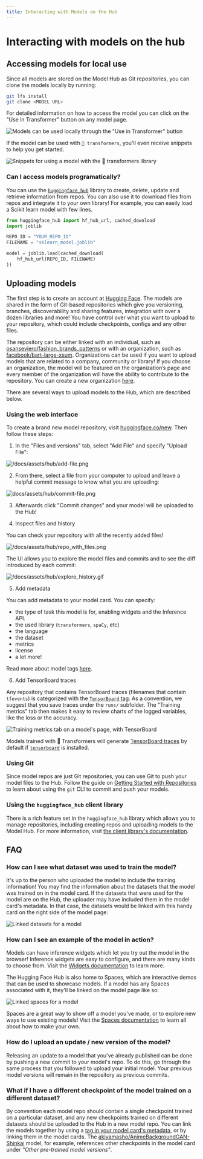 ```yaml
---
title: Interacting with Models on the Hub
---
```


<h1>Interacting with models on the hub</h1>

## Accessing models for local use

Since all models are stored on the Model Hub as Git repositories, you can clone the models locally by running:

```bash
git lfs install
git clone <MODEL URL>
```

For detailed information on how to access the model you can click on the "Use in Transformer" button on any model page.

![Models can be used locally through the "Use in Transformer" button](../assets/hub/models-usage.png)

If the model can be used with `🤗 transformers`, you'll even receive snippets to help you get started.

![Snippets for using a model with the 🤗 transformers library](../assets/hub/models-usage-modal.png)

### Can I access models programatically?

You can use the [`huggingface_hub`](https://github.com/huggingface/huggingface_hub) library to create, delete, update and retrieve information from repos. You can also use it to download files from repos and integrate it to your own library! For example, you can easily load a Scikit learn model with few lines.

```py
from huggingface_hub import hf_hub_url, cached_download
import joblib

REPO_ID = "YOUR_REPO_ID"
FILENAME = "sklearn_model.joblib"

model = joblib.load(cached_download(
    hf_hub_url(REPO_ID, FILENAME)
))
```

## Uploading models

The first step is to create an account at [Hugging Face](https://huggingface.co/login). The models are shared in the form of Git-based repositories which give you versioning, branches, discoverability and sharing features, integration with over a dozen libraries and more! You have control over what you want to upload to your repository, which could include checkpoints, configs and any other files.

The repository can be either linked with an individual, such as [osanseviero/fashion_brands_patterns](https://huggingface.co/osanseviero/fashion_brands_patterns) or with an organization, such as [facebook/bart-large-xsum](https://huggingface.co/facebook/bart-large-xsum). Organizations can be used if you want to upload models that are related to a company, community or library! If you choose an organization, the model will be featured on the organization’s page and every member of the organization will have the ability to contribute to the repository. You can create a new organization [here](https://huggingface.co/organizations/new).

There are several ways to upload models to the Hub, which are described below.

### Using the web interface

To create a brand new model repository, visit [huggingface.co/new](http://huggingface.co/new). Then follow these steps:

1. In the "Files and versions" tab, select "Add File" and specify "Upload File":

![/docs/assets/hub/add-file.png](/docs/assets/hub/add-file.png)

2. From there, select a file from your computer to upload and leave a helpful commit message to know what you are uploading:

![docs/assets/hub/commit-file.png](/docs/assets/hub/commit-file.png)

3. Afterwards click "Commit changes" and your model will be uploaded to the Hub!

4. Inspect files and history

You can check your repository with all the recently added files!

![/docs/assets/hub/repo_with_files.png](/docs/assets/hub/repo_with_files.png)

The UI allows you to explore the model files and commits and to see the diff introduced by each commit:

![/docs/assets/hub/explore_history.gif](/docs/assets/hub/explore_history.gif)

5. Add metadata

You can add metadata to your model card. You can specify:
* the type of task this model is for, enabling widgets and the Inference API.
* the used library (`transformers`, `spaCy`, etc)
* the language
* the dataset
* metrics
* license
* a lot more!

Read more about model tags [here](/docs/hub/model-repos#model-card-metadata).

6. Add TensorBoard traces

Any repository that contains TensorBoard traces (filenames that contain `tfevents`) is categorized with the [`TensorBoard` tag](https://huggingface.co/models?filter=tensorboard). As a convention, we suggest that you save traces under the `runs/` subfolder. The "Training metrics" tab then makes it easy to review charts of the logged variables, like the loss or the accuracy.

![Training metrics tab on a model's page, with TensorBoard](/docs/assets/hub/tensorboard.png)

Models trained with 🤗 Transformers will generate [TensorBoard traces](https://huggingface.co/transformers/main_classes/callback.html?highlight=tensorboard#transformers.integrations.TensorBoardCallback) by default if [`tensorboard`](https://pypi.org/project/tensorboard/) is installed.


### Using Git

Since model repos are just Git repositories, you can use Git to push your model files to the Hub. Follow the guide on [Getting Started with Repositories](repositories-getting-started.md) to learn about using the `git` CLI to commit and push your models.


### Using the `huggingface_hub` client library

There is a rich feature set in the `huggingface_hub` library which allows you to manage repositories, including creating repos and uploading models to the Model Hub. For more information, visit [the client library's documentation](https://huggingface.co/docs/huggingface_hub/index).


## FAQ

### How can I see what dataset was used to train the model?

It's up to the person who uploaded the model to include the training information! You may find the information about the datasets that the model was trained on in the model card. If the datasets that were used for the model are on the Hub, the uploader may have included them in the model card's metadata. In that case, the datasets would be linked with this handy card on the right side of the model page:

![Linked datasets for a model](../assets/hub/models-linked-datasets.png)

### How can I see an example of the model in action?

Models can have inference widgets which let you try out the model in the browser! Inference widgets are easy to configure, and there are many kinds to choose from. Visit the [Widgets documentation](models-widgets.md) to learn more.

The Hugging Face Hub is also home to Spaces, which are interactive demos that can be used to showcase models. If a model has any Spaces associated with it, they'll be linked on the model page like so:

![Linked spaces for a model](../assets/hub/models-linked-spaces.png)

Spaces are a great way to show off a model you've made, or to explore new ways to use existing models! Visit the [Spaces documentation](TODO) to learn all about how to make your own.

### How do I upload an update / new version of the model?

Releasing an update to a model that you've already published can be done by pushing a new commit to your model's repo. To do this, go through the same process that you followed to upload your initial model. Your previous model versions will remain in the repository as previous commits.

### What if I have a different checkpoint of the model trained on a different dataset?

By convention each model repo should contain a single checkpoint trained on a particular dataset, and any new checkpoints trained on different datasets should be uploaded to the Hub in a new model repo. You can link the models together by using a [tag in your model card's metadata](./modelcard), or by linking them in the model cards. The [akiyamasho/AnimeBackgroundGAN-Shinkai](https://huggingface.co/akiyamasho/AnimeBackgroundGAN-Shinkai#other-pre-trained-model-versions) model, for example, references other checkpoints in the model card under *"Other pre-trained model versions"*.
